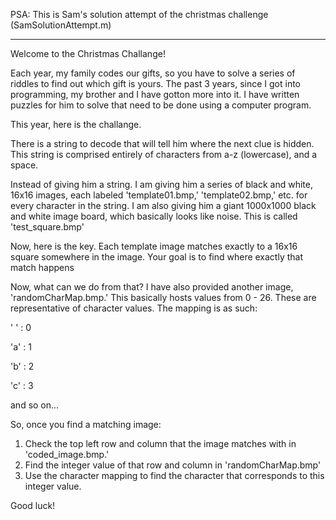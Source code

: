 PSA: This is Sam's solution attempt of the christmas challenge (SamSolutionAttempt.m)

---

Welcome to the Christmas Challange!

Each year, my family codes our gifts, so you have to solve a series of riddles to find out which gift is yours.
The past 3 years, since I got into programming, my brother and I have gotton more into it. I have written puzzles 
for him to solve that need to be done using a computer program. 

This year, here is the challange.

There is a string to decode that will tell him where the next clue is hidden. This string is comprised entirely of characters from a-z (lowercase), and a space.

Instead of giving him a string. I am giving him a series of black and white, 16x16 images, each labeled 'template01.bmp,' 'template02.bmp,' etc. for every character in the string.
I am also giving him a giant 1000x1000 black and white image board, which basically looks like noise. This is called 'test_square.bmp'

Now, here is the key. Each template image matches exactly to a 16x16 square somewhere in the image. Your goal is to find where exactly that match happens

Now, what can we do from that? I have also provided another image, 'randomCharMap.bmp.' This basically hosts values from 0 - 26. These are representative of character values. The mapping is as such:

' ' : 0

'a' : 1

'b' : 2

'c' : 3

and so on...

So, once you find a matching image: 
1) Check the top left row and column that the image matches with in 'coded_image.bmp.'
2) Find the integer value of that row and column in 'randomCharMap.bmp'
3) Use the character mapping to find the character that corresponds to this integer value.

Good luck!